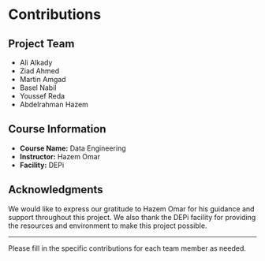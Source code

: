 # Contributions

## Project Team

- Ali Alkady
- Ziad Ahmed
- Martin Amgad
- Basel Nabil
- Youssef Reda
- Abdelrahman Hazem

## Course Information

- **Course Name:** Data Engineering
- **Instructor:** Hazem Omar
- **Facility:** DEPi

## Acknowledgments

We would like to express our gratitude to Hazem Omar for his guidance and support throughout this project. We also thank the DEPi facility for providing the resources and environment to make this project possible.

---

Please fill in the specific contributions for each team member as needed.
